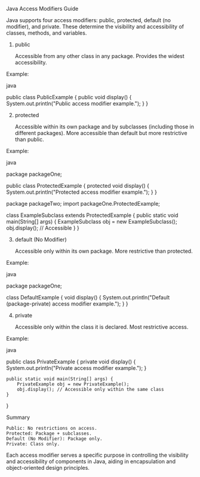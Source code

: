 Java Access Modifiers Guide

Java supports four access modifiers: public, protected, default (no modifier), and private. These determine the visibility and accessibility of classes, methods, and variables.
1. public

    Accessible from any other class in any package.
    Provides the widest accessibility.

Example:

java

public class PublicExample {
    public void display() {
        System.out.println("Public access modifier example.");
    }
}

2. protected

    Accessible within its own package and by subclasses (including those in different packages).
    More accessible than default but more restrictive than public.

Example:

java

package packageOne;

public class ProtectedExample {
    protected void display() {
        System.out.println("Protected access modifier example.");
    }
}

package packageTwo;
import packageOne.ProtectedExample;

class ExampleSubclass extends ProtectedExample {
    public static void main(String[] args) {
        ExampleSubclass obj = new ExampleSubclass();
        obj.display(); // Accessible
    }
}

3. default (No Modifier)

    Accessible only within its own package.
    More restrictive than protected.

Example:

java

package packageOne;

class DefaultExample {
    void display() {
        System.out.println("Default (package-private) access modifier example.");
    }
}

4. private

    Accessible only within the class it is declared.
    Most restrictive access.

Example:

java

public class PrivateExample {
    private void display() {
        System.out.println("Private access modifier example.");
    }

    public static void main(String[] args) {
        PrivateExample obj = new PrivateExample();
        obj.display(); // Accessible only within the same class
    }
}

Summary

    Public: No restrictions on access.
    Protected: Package + subclasses.
    Default (No Modifier): Package only.
    Private: Class only.

Each access modifier serves a specific purpose in controlling the visibility and accessibility of components in Java, aiding in encapsulation and object-oriented design principles.
